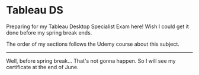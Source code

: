 # Tableau DS
Preparing for my Tableau Desktop Specialist Exam here! 
Wish I could get it done before my spring break ends.

The order of my sections follows the Udemy course about this subject.

-------------------------------------------------------------------------------
Well, before spring break... That's not gonna happen.
So I will see my certificate at the end of June.
